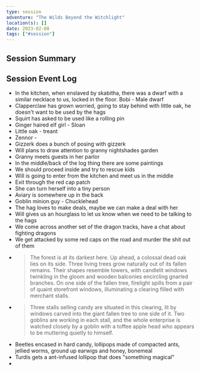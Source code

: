 ```yaml
---
type: session
adventure: "The Wilds Beyond the Witchlight"
location(s): []
date: 2023-02-08
tags: ["#session"]
---
```


## Session Summary

## Session Event Log

- In the kitchen, when enslaved by skabitha, there was a dwarf with a similar necklace to us, locked in the floor. Bobi - Male dwarf
- Clapperclaw has grown worried, going to stay behind with little oak, he doesn't want to be used by the hags
- Squirt has asked to be used like a rolling pin
- Ginger haired elf girl - Sloan
- Little oak - treant
- Zennor -
- Gizzerk does a bunch of posing with gizzerk
- Will plans to draw attention to granny nightshades garden
- Granny meets guests in her parlor
- In the middle/back of the log thing there are some paintings
- We should proceed inside and try to rescue kids
- Will is going to enter from the kitchen and meet us in the middle
- Exit through the red cap patch
- She can turn herself into a tiny person
- Aviary is somewhere up in the back
- Goblin minion guy - Chucklehead
- The hag loves to make deals, maybe we can make a deal with her
- Will gives us an hourglass to let us know when we need to be talking to the hags
- We come across another set of the dragon tracks, have a chat about fighting dragons
-  We get attacked by some red caps on the road and murder the shit out of them
- > The forest is at its darkest here. Up ahead, a colossal dead oak lies on its side. Three living trees grow naturally out of its fallen remains. Their shapes resemble towers, with candlelit windows twinkling in the gloom and wooden balconies encircling gnarled branches. On one side of the fallen tree, firelight spills from a pair of quaint storefront windows, illuminating a clearing filled with merchant stalls.
- > Three stalls selling candy are situated in this clearing, lit by windows carved into the giant fallen tree to one side of it. Two goblins are working in each stall, and the whole enterprise is watched closely by a goblin with a toffee apple head who appears to be muttering quietly to himself.
- Beetles encased in hard candy, lollipops made of compacted ants, jellied worms, ground up earwigs and honey, bonemeal
- Turdis gets a ant-infused lollipop that does "something magical"
- 